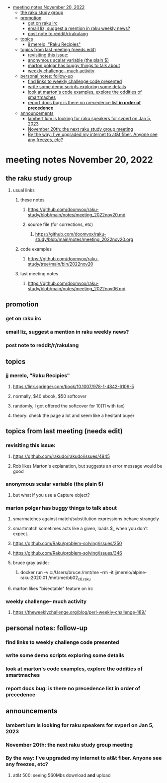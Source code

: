 - [meeting notes November 20, 2022](#orgbbf5127)
  - [the raku study group](#org971f8fc)
  - [promotion](#orgbc885d0)
    - [get on raku irc](#orgdc018b2)
    - [email liz, suggest a mention in raku weekly news?](#org5605d48)
    - [post note to reddit/r/rakulang](#org90938a4)
  - [topics](#org2b9d524)
    - [jj merelo, "Raku Recipies"](#org5d443da)
  - [topics from last meeting (needs edit)](#org0632715)
    - [revisiting this issue:](#orgc6c765f)
    - [anonymous scalar variable (the plain $)](#org0edd311)
    - [marton polgar has buggy things to talk about](#orgb73beb9)
    - [weekly challenge&#x2013; much activity](#orgacd0871)
  - [personal notes: follow-up](#org8345748)
    - [find links to weekly challenge code presented](#org8127063)
    - [write some demo scripts exploring some details](#org4b0b068)
    - [look at marton's code examples, explore the oddities of smartmaches](#org2c45d9f)
    - [report docs bug: is there no precedence list **in order of precedence**](#org0ad3ddf)
  - [announcements](#org2a0ddc9)
    - [lambert lum is looking for raku speakers for svperl on Jan 5, 2023](#org831c247)
    - [November 20th: the next raku study group meeting](#org0a2dc23)
    - [By the way: I've upgraded my internet to at&t fiber.  Anyone see any freezes, etc?](#orga52c00b)


<a id="orgbbf5127"></a>

# meeting notes November 20, 2022


<a id="org971f8fc"></a>

## the raku study group

1.  usual links

    1.  these notes
    
        1.  <https://github.com/doomvox/raku-study/blob/main/notes/meeting_2022nov20.md>
        
        2.  source file (for corrections, etc)
        
            1.  <https://github.com/doomvox/raku-study/blob/main/notes/meeting_2022nov20.org>
    
    2.  code examples
    
        1.  <https://github.com/doomvox/raku-study/tree/main/bin/2022nov20>
    
    3.  last meeting notes
    
        1.  <https://github.com/doomvox/raku-study/blob/main/notes/meeting_2022nov06.md>


<a id="orgbc885d0"></a>

## promotion


<a id="orgdc018b2"></a>

### get on raku irc


<a id="org5605d48"></a>

### email liz, suggest a mention in raku weekly news?


<a id="org90938a4"></a>

### post note to reddit/r/rakulang


<a id="org2b9d524"></a>

## topics


<a id="org5d443da"></a>

### jj merelo, "Raku Recipies"

1.  <https://link.springer.com/book/10.1007/978-1-4842-6109-5>

2.  normally, $40 ebook, $50 softcover

3.  randomly, I got offered the softcover for $10 ($11 with tax)

4.  theory: check the page a lot and seem like a hesitant buyer


<a id="org0632715"></a>

## topics from last meeting (needs edit)


<a id="orgc6c765f"></a>

### revisiting this issue:

1.  <https://github.com/rakudo/rakudo/issues/4945>

2.  Rob likes Marton's explanation, but suggests an error message would be good


<a id="org0edd311"></a>

### anonymous scalar variable (the plain $)

1.  but what if you use a Capture object?


<a id="orgb73beb9"></a>

### marton polgar has buggy things to talk about

1.  smarmatches against match/substitution expressions behave strangely

2.  smartmatch sometimes acts like a given, loads $\_ when you don't expect.

3.  <https://github.com/Raku/problem-solving/issues/250>

4.  <https://github.com/Raku/problem-solving/issues/346>

5.  bruce gray aside:

    1.  docker run -v c:/Users/bruce:/mnt/me &#x2013;rm -it jjmerelo/alpine-raku:2020.01    /mnt/me/bb02<sub>c6.raku</sub>

6.  marton likes "bisectable" feature on irc


<a id="orgacd0871"></a>

### weekly challenge&#x2013; much activity

1.  <https://theweeklychallenge.org/blog/perl-weekly-challenge-189/>


<a id="org8345748"></a>

## personal notes: follow-up


<a id="org8127063"></a>

### find links to weekly challenge code presented


<a id="org4b0b068"></a>

### write some demo scripts exploring some details


<a id="org2c45d9f"></a>

### look at marton's code examples, explore the oddities of smartmaches


<a id="org0ad3ddf"></a>

### report docs bug: is there no precedence list **in order of precedence**


<a id="org2a0ddc9"></a>

## announcements


<a id="org831c247"></a>

### lambert lum is looking for raku speakers for svperl on Jan 5, 2023


<a id="org0a2dc23"></a>

### November 20th: the next raku study group meeting


<a id="orga52c00b"></a>

### By the way: I've upgraded my internet to at&t fiber.  Anyone see any freezes, etc?

1.  at&t 500: seeing 560Mbs download **and** upload
